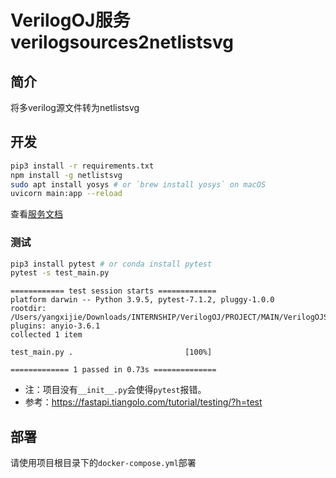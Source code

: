 # VerilogOJ服务 verilogsources2netlistsvg

## 简介

将多verilog源文件转为netlistsvg

## 开发

```sh
pip3 install -r requirements.txt
npm install -g netlistsvg
sudo apt install yosys # or `brew install yosys` on macOS
uvicorn main:app --reload
```

查看[服务文档](http://localhost:8000/docs)

### 测试

```sh
pip3 install pytest # or conda install pytest
pytest -s test_main.py
```

```
============ test session starts =============
platform darwin -- Python 3.9.5, pytest-7.1.2, pluggy-1.0.0
rootdir: /Users/yangxijie/Downloads/INTERNSHIP/VerilogOJ/PROJECT/MAIN/VerilogOJServices/services/verilogsources2netlistsvg
plugins: anyio-3.6.1
collected 1 item                             

test_main.py .                         [100%]

============= 1 passed in 0.73s ==============
```

- 注：项目没有`__init__.py`会使得`pytest`报错。
- 参考：https://fastapi.tiangolo.com/tutorial/testing/?h=test

## 部署

请使用项目根目录下的`docker-compose.yml`部署
